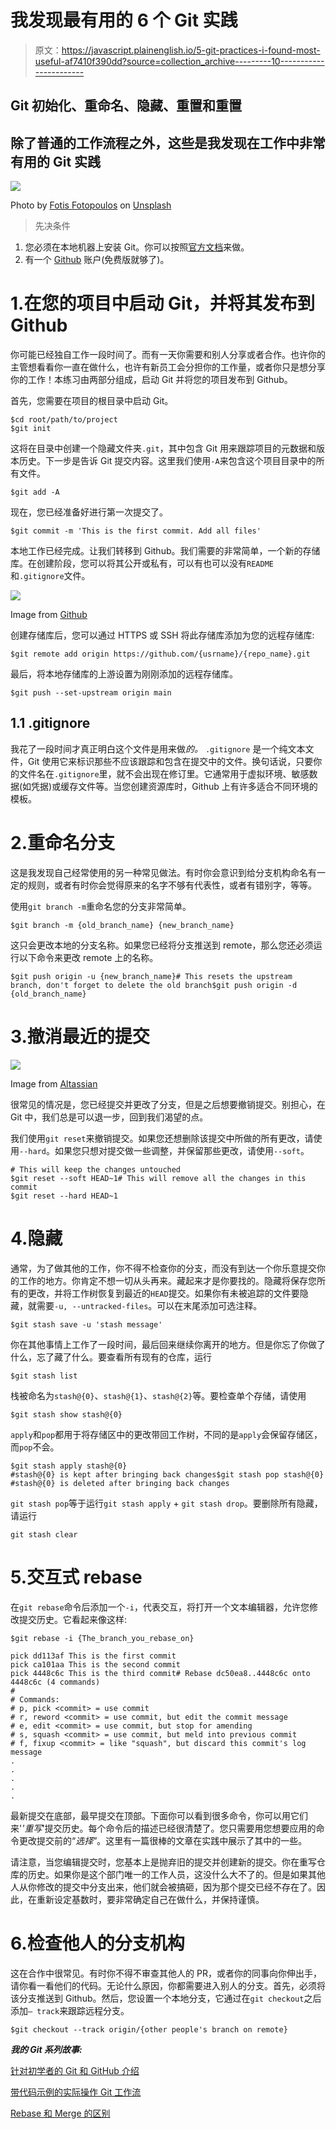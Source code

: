 # 我发现最有用的 6 个 Git 实践

> 原文：<https://javascript.plainenglish.io/5-git-practices-i-found-most-useful-af7410f390dd?source=collection_archive---------10----------------------->

## Git 初始化、重命名、隐藏、重置和重置

## 除了普通的工作流程之外，这些是我发现在工作中非常有用的 Git 实践

![](img/414214be943aab62f2821883d9a1b54a.png)

Photo by [Fotis Fotopoulos](https://unsplash.com/@ffstop?utm_source=medium&utm_medium=referral) on [Unsplash](https://unsplash.com?utm_source=medium&utm_medium=referral)

> 先决条件

1.  您必须在本地机器上安装 Git。你可以按照[官方文档](https://git-scm.com/book/en/v2/Getting-Started-Installing-Git)来做。
2.  有一个 [Github](https://github.com/) 账户(免费版就够了)。

# 1.在您的项目中启动 Git，并将其发布到 Github

你可能已经独自工作一段时间了。而有一天你需要和别人分享或者合作。也许你的主管想看看你一直在做什么，也许有新员工会分担你的工作量，或者你只是想分享你的工作！本练习由两部分组成，启动 Git 并将您的项目发布到 Github。

首先，您需要在项目的根目录中启动 Git。

```
$cd root/path/to/project
$git init
```

这将在目录中创建一个隐藏文件夹`.git`，其中包含 Git 用来跟踪项目的元数据和版本历史。下一步是告诉 Git 提交内容。这里我们使用`-A`来包含这个项目目录中的所有文件。

```
$git add -A
```

现在，您已经准备好进行第一次提交了。

```
$git commit -m 'This is the first commit. Add all files'
```

本地工作已经完成。让我们转移到 Github。我们需要的非常简单，一个新的存储库。在创建阶段，您可以将其公开或私有，可以有也可以没有`README`和`.gitignore`文件。

![](img/5010fa72e06ea0799eb73e7accbc3254.png)

Image from [Github](https://github.com/)

创建存储库后，您可以通过 HTTPS 或 SSH 将此存储库添加为您的远程存储库:

```
$git remote add origin https://github.com/{usrname}/{repo_name}.git
```

最后，将本地存储库的上游设置为刚刚添加的远程存储库。

```
$git push --set-upstream origin main
```

## 1.1 .gitignore

我花了一段时间才真正明白这个文件是用来做*的。* `.gitignore` 是一个纯文本文件，Git 使用它来标识那些不应该跟踪和包含在提交中的文件。换句话说，只要你的文件名在`.gitignore`里，就不会出现在修订里。它通常用于虚拟环境、敏感数据(如凭据)或缓存文件等。当您创建资源库时，Github 上有许多适合不同环境的模板。

# 2.重命名分支

这是我发现自己经常使用的另一种常见做法。有时你会意识到给分支机构命名有一定的规则，或者有时你会觉得原来的名字不够有代表性，或者有错别字，等等。

使用`git branch -m`重命名您的分支非常简单。

```
$git branch -m {old_branch_name} {new_branch_name}
```

这只会更改本地的分支名称。如果您已经将分支推送到 remote，那么您还必须运行以下命令来更改 remote 上的名称。

```
$git push origin -u {new_branch_name}# This resets the upstream branch, don't forget to delete the old branch$git push origin -d {old_branch_name}
```

# 3.撤消最近的提交

![](img/b10f098a64159cd7c0ece43242dbedd1.png)

Image from [Altassian](https://www.atlassian.com/git/tutorials/undoing-changes)

很常见的情况是，您已经提交并更改了分支，但是之后想要撤销提交。别担心，在 Git 中，我们总是可以退一步，回到我们渴望的点。

我们使用`git reset`来撤销提交。如果您还想删除该提交中所做的所有更改，请使用`--hard`。如果您只想对提交做一些调整，并保留那些更改，请使用`--soft`。

```
# This will keep the changes untouched
$git reset --soft HEAD~1# This will remove all the changes in this commit
$git reset --hard HEAD~1 
```

# 4.隐藏

通常，为了做其他的工作，你不得不检查你的分支，而没有到达一个你乐意提交你的工作的地方。你肯定不想一切从头再来。藏起来才是你要找的。隐藏将保存您所有的更改，并将工作树恢复到最近的`HEAD`提交。如果你有未被追踪的文件要隐藏，就需要`-u, --untracked-files`。可以在末尾添加可选注释。

```
$git stash save -u 'stash message'
```

你在其他事情上工作了一段时间，最后回来继续你离开的地方。但是你忘了你做了什么，忘了藏了什么。要查看所有现有的仓库，运行

```
$git stash list
```

栈被命名为`stash@{0}`、`stash@{1}`、`stash@{2}`等。要检查单个存储，请使用

```
$git stash show stash@{0}
```

`apply`和`pop`都用于将存储区中的更改带回工作树，不同的是`apply`会保留存储区，而`pop`不会。

```
$git stash apply stash@{0} 
#stash@{0} is kept after bringing back changes$git stash pop stash@{0}   
#stash@{0} is deleted after bringing back changes
```

`git stash pop`等于运行`git stash apply` + `git stash drop`。要删除所有隐藏，请运行

```
git stash clear 
```

# 5.交互式 rebase

在`git rebase`命令后添加一个`-i`，代表交互，将打开一个文本编辑器，允许您修改提交历史。它看起来像这样:

`$git rebase -i {The_branch_you_rebase_on}`

```
pick dd113af This is the first commit
pick ca101aa This is the second commit
pick 4448c6c This is the third commit# Rebase dc50ea8..4448c6c onto 4448c6c (4 commands)
#
# Commands:
# p, pick <commit> = use commit
# r, reword <commit> = use commit, but edit the commit message
# e, edit <commit> = use commit, but stop for amending
# s, squash <commit> = use commit, but meld into previous commit
# f, fixup <commit> = like "squash", but discard this commit's log message
.
.
.
.
. 
```

最新提交在底部，最早提交在顶部。下面你可以看到很多命令，你可以用它们来'*'重写*'提交历史。每个命令后的描述已经很清楚了。您只需要用您想要应用的命令更改提交前的“*选择*”。这里有一篇很棒的文章在实践中展示了其中的一些。

请注意，当您编辑提交时，您基本上是抛弃旧的提交并创建新的提交。你在重写仓库的历史。如果你是这个部门唯一的工作人员，这没什么大不了的。但是如果其他人从你修改的提交中分支出来，他们就会被搞砸，因为那个提交已经不存在了。因此，在重新设定基数时，要非常确定自己在做什么，并保持谨慎。

# 6.检查他人的分支机构

这在合作中很常见。有时你不得不审查其他人的 PR，或者你的同事向你伸出手，请你看一看他们的代码。无论什么原因，你都需要进入别人的分支。首先，必须将该分支推送到 Github。然后，您设置一个本地分支，它通过在`git checkout`之后添加`— track`来跟踪远程分支。

```
$git checkout --track origin/{other people's branch on remote}
```

***我的 Git 系列故事:***

[针对初学者的 Git 和 GitHub 介绍](https://medium.com/swlh/an-intro-to-git-and-github-for-beginners-157c4374deff)

[带代码示例的实际操作 Git 工作流](https://towardsdatascience.com/hands-on-git-workflow-with-code-example-a89ec2b3110b)

[Rebase 和 Merge 的区别](https://towardsdatascience.com/the-differences-between-rebase-and-merge-30c91cd18f30)